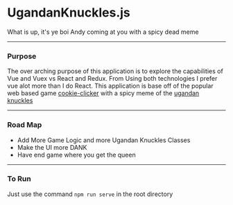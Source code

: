 # UgandanKnuckles.js
What is up, it's ye boi Andy coming at you with a spicy dead meme

---
### Purpose

The over arching purpose of this application is to explore the capabilities of Vue and Vuex vs React and Redux.
From Using both technologies I prefer vue alot more than I do React. This application is base off of the popular web based game 
[cookie-clicker](http://orteil.dashnet.org/cookieclicker/) with a spicy meme of the [ugandan knuckles](https://knowyourmeme.com/memes/ugandan-knuckles)

---
### Road Map

* Add More Game Logic and more Ugandan Knuckles Classes
* Make the UI more DANK
* Have end game where you get the queen

---
### To Run

Just use the command `npm run serve` in the root directory

